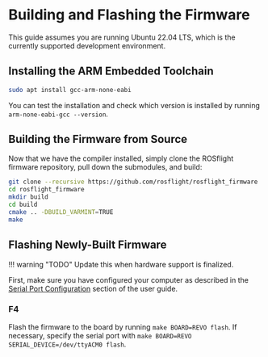 # Building and Flashing the Firmware


This guide assumes you are running Ubuntu 22.04 LTS, which is the currently supported development environment.

## Installing the ARM Embedded Toolchain

``` bash
sudo apt install gcc-arm-none-eabi
```

You can test the installation and check which version is installed by running `arm-none-eabi-gcc --version`.

## Building the Firmware from Source

Now that we have the compiler installed, simply clone the ROSflight firmware repository, pull down the submodules, and build:

``` bash
git clone --recursive https://github.com/rosflight/rosflight_firmware
cd rosflight_firmware
mkdir build 
cd build 
cmake .. -DBUILD_VARMINT=TRUE
make
```

## Flashing Newly-Built Firmware

!!! warning "TODO"
Update this when hardware support is finalized.

First, make sure you have configured your computer as described in the [Serial Port Configuration](../../user-guide/flight-controller-setup.md#serial-port-configuration) section of the user guide.

### F4

Flash the firmware to the board by running `make BOARD=REVO flash`.
If necessary, specify the serial port with `make BOARD=REVO SERIAL_DEVICE=/dev/ttyACM0 flash`.
